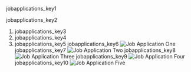 jobapplications_key1


jobapplications_key2
1. jobapplications_key3
2. jobapplications_key4
3. jobapplications_key5
jobapplications_key6
![Job Application One](images/job1.png)
jobapplications_key7
![Job Application Two](images/job2.png)
jobapplications_key8
![Job Application Three](images/job3.png)
jobapplications_key9
![Job Application Four](images/job4.png)
jobapplications_key10
![Job Application Five](images/job5.png)